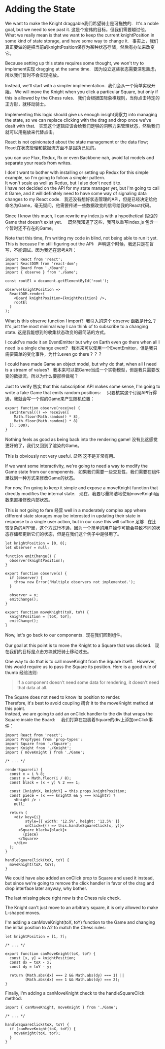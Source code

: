   #  Adding the State 

We want to make the Knight draggable我们希望骑士是可拖拽的.   
It's a noble goal, but we need to see past it. 这是个宏伟的目标，但我们需要越过他。 
What we really mean is that we want to keep the current knightPosition in some kind of state storage, and have some way to change it.  
事实上，我们真正要做的是把当前的knightPosition保存为某种状态存储，然后有办法来改变它。

Because setting up this state requires some thought, we won't try to implement实现 dragging at the same time.   
因为设立这些状态需要深思熟虑，所以我们暂时不会实现拖放。  

Instead, we'll start with a simpler implementation.  我们会从一个简单实现开始。
We will move the Knight when you click a particular Square, but only if this is allowed by the Chess rules.   
我们会根据国际象棋规则，当你点击特定的正方形，就移动骑士。   

Implementing this logic should give us enough insight洞察力 into managing the state, so we can replace clicking with the drag and drop once we've dealt with that.  
实现这个逻辑应该会给我们足够的洞察力来管理状态，然后我们就可以用拖放来代替点击。

React is not opinionated about the state management or the data flow;   
React在状态管理和数据流方面不是固执己见的。  

you can use Flux, Redux, Rx or even Backbone nah, avoid fat models and separate your reads from writes.

I don't want to bother with installing or setting up Redux for this simple example, so I'm going to follow a simpler pattern.  
It won't scale as well as Redux, but I also don't need it to.   
I have not decided on the API for my state manager yet, but I'm going to call it Game, and it will definitely need to have some way of signaling data changes to my React code.  
我还没有想好状态管理的API，但是已经决定给他命名为Game，毫无疑问，他需要传递一些数据改变的信号给我的React代码。

Since I know this much, I can rewrite my index.js with a hypothetical 假设的 Game that doesn't exist yet.     
既然我知道了这些，我可以重写index.js 包含一个暂时还不存在的Game。  

Note that this time, I'm writing my code in blind, not being able to run it yet. This is because I'm still figuring out the API:  
声明这个时候，我还只是在盲写，不能调试。因为我还在思考API：  


```
import React from 'react';
import ReactDOM from 'react-dom';
import Board from './Board';
import { observe } from './Game';

const rootEl = document.getElementById('root');

observe(knightPosition =>
  ReactDOM.render(
    <Board knightPosition={knightPosition} />,
    rootEl
  )
);
```

What is this observe function I import?  我引入的这个 observe 函数是什么？
It's just the most minimal way I can think of to subscribe to a changing state. 这是我能想到的收集状态改变的最简洁的方式。  

I could've made it an EventEmitter but why on Earth even go there when all I need is a single change event?   
我本来可以使用一个EventEmitter，但是我只需要简单的变化事件，为什么even go there？？？    

I could have made Game an object model, but why do that, when all I need is a stream of values?  
我本来可以把Game当成一个实物模型，但是我只需要改变的数据流，所以为什么要那样做呢？  

Just to verify 核实 that this subscription API makes some sense, I'm going to write a fake Game that emits random positions:    
只要核实这个订阅API行得通，我就会写一个假的Game来产生随机位置：  

```
export function observe(receive) {
  setInterval(() => receive([
    Math.floor(Math.random() * 8),
    Math.floor(Math.random() * 8)
  ]), 500);
}
```

Nothing feels as good as being back into the rendering game!
没有比这感觉更好的了，我们又回到了渲染的Game。  

This is obviously not very useful. 显然 这不是非常有用。  

If we want some interactivity, we're going to need a way to modify the Game state from our components.   
如果我们需要一些交互性，我们需要在组件里找到一种方式来修改Game的状态。  

For now, I'm going to keep it simple and expose a moveKnight function that directly modifies the internal state.   
现在，我要尽量简洁地使用moveKnight函数来直接修改内部状态。  

This is not going to fare 经营 well in a moderately complex app where different state storages may be interested in updating their state in response to a single user action, but in our case this will suffice 足够  
在比较复杂的APP里，这个方式行不通，因为一个简单的用户操作可能会导致不同的状态存储都更新它们的状态，但是在我们这个例子中是够用了。

```
let knightPosition = [0, 0];
let observer = null;

function emitChange() {
  observer(knightPosition);
}

export function observe(o) {
  if (observer) {
    throw new Error('Multiple observers not implemented.');
  }

  observer = o;
  emitChange();
}

export function moveKnight(toX, toY) {
  knightPosition = [toX, toY];
  emitChange();
}
```

Now, let's go back to our components.  现在我们回到组件。  

Our goal at this point is to move the Knight to a Square that was clicked.  
现在我们的目标是点击方块就把骑士移动过去。   

One way to do that is to call moveKnight from the Square itself.   
However, this would require us to pass the Square its position. Here is a good rule of thumb 经验法则:  
  > If a component doesn't need some data for rendering, it doesn't need that data at all.   
  
The Square does not need to know its position to render.   
Therefore, it's best to avoid coupling 耦合 it to the moveKnight method at this point.   
Instead, we are going to add an onClick handler to the div that wraps the Square inside the Board:     
我们打算在包裹着Square的div上添加onClick事件：  


```
import React from 'react';
import PropTypes from 'prop-types';
import Square from './Square';
import Knight from './Knight';
import { moveKnight } from './Game';

/* ... */

renderSquare(i) {
  const x = i % 8;
  const y = Math.floor(i / 8);
  const black = (x + y) % 2 === 1;

  const [knightX, knightY] = this.props.knightPosition;
  const piece = (x === knightX && y === knightY) ?
    <Knight /> :
    null;

  return (
    <div key={i}
         style={{ width: '12.5%', height: '12.5%' }}
         onClick={() => this.handleSquareClick(x, y)}>
      <Square black={black}>
        {piece}
      </Square>
    </div>
  );
}

handleSquareClick(toX, toY) {
  moveKnight(toX, toY);
}
```

We could have also added an onClick prop to Square and used it instead, but since we're going to remove the click handler in favor of the drag and drop interface later anyway, why bother.   

The last missing piece right now is the Chess rule check.  

The Knight can't just move to an arbitrary square, it is only allowed to make L-shaped moves.  

I'm adding a canMoveKnight(toX, toY) function to the Game and changing the initial position to A2 to match the Chess rules:   

```
let knightPosition = [1, 7];

/* ... */

export function canMoveKnight(toX, toY) {
  const [x, y] = knightPosition;
  const dx = toX - x;
  const dy = toY - y;

  return (Math.abs(dx) === 2 && Math.abs(dy) === 1) ||
         (Math.abs(dx) === 1 && Math.abs(dy) === 2);
}
```

Finally, I'm adding a canMoveKnight check to the handleSquareClick method:   

```
import { canMoveKnight, moveKnight } from './Game';

/* ... */

handleSquareClick(toX, toY) {
  if (canMoveKnight(toX, toY)) {
    moveKnight(toX, toY);
  }
}
```

